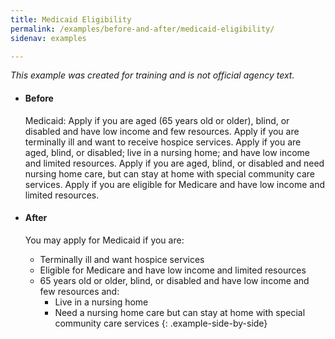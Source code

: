```yaml
---
title: Medicaid Eligibility
permalink: /examples/before-and-after/medicaid-eligibility/
sidenav: examples

---
```


_This example was created for training and is not official agency text._

* #### Before

  Medicaid: Apply if you are aged (65 years old or older), blind, or disabled and have low income and few resources. Apply if you are terminally ill and want to receive hospice services. Apply if you are aged, blind, or disabled; live in a nursing home; and have low income and limited resources. Apply if you are aged, blind, or disabled and need nursing home care, but can stay at home with special community care services. Apply if you are eligible for Medicare and have low income and limited resources.

* #### After

  You may apply for Medicaid if you are:

  - Terminally ill and want hospice services
  - Eligible for Medicare and have low income and limited resources
  - 65 years old or older, blind, or disabled and have low income and few resources and:
    - Live in a nursing home
    - Need a nursing home care but can stay at home with special community care services
{: .example-side-by-side}
